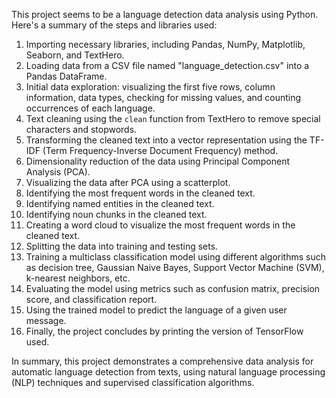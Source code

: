 This project seems to be a language detection data analysis using Python. Here's a summary of the steps and libraries used:

1. Importing necessary libraries, including Pandas, NumPy, Matplotlib, Seaborn, and TextHero.
2. Loading data from a CSV file named "language_detection.csv" into a Pandas DataFrame.
3. Initial data exploration: visualizing the first five rows, column information, data types, checking for missing values, and counting occurrences of each language.
4. Text cleaning using the `clean` function from TextHero to remove special characters and stopwords.
5. Transforming the cleaned text into a vector representation using the TF-IDF (Term Frequency-Inverse Document Frequency) method.
6. Dimensionality reduction of the data using Principal Component Analysis (PCA).
7. Visualizing the data after PCA using a scatterplot.
8. Identifying the most frequent words in the cleaned text.
9. Identifying named entities in the cleaned text.
10. Identifying noun chunks in the cleaned text.
11. Creating a word cloud to visualize the most frequent words in the cleaned text.
12. Splitting the data into training and testing sets.
13. Training a multiclass classification model using different algorithms such as decision tree, Gaussian Naive Bayes, Support Vector Machine (SVM), k-nearest neighbors, etc.
14. Evaluating the model using metrics such as confusion matrix, precision score, and classification report.
15. Using the trained model to predict the language of a given user message.
16. Finally, the project concludes by printing the version of TensorFlow used.

In summary, this project demonstrates a comprehensive data analysis for automatic language detection from texts, using natural language processing (NLP) techniques and supervised classification algorithms.
